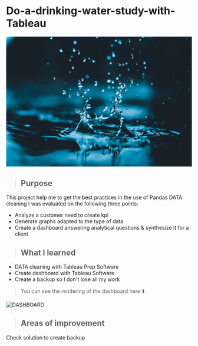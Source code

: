 # Do-a-drinking-water-study-with-Tableau
![](https://github.com/Valeeew/valeeew.github.io/blob/main/img/water_for_all.jpg)

> ## Purpose

This project help me to get the best practices in the use of Pandas DATA cleaning
I was evaluated on the following three points:
- Analyze a customer need to create kpi 
- Generate graphs adapted to the type of data
- Create a dashboard answering analytical questions & synthesize it for a client


> ## What I learned

- DATA cleaning with Tableau Prep Software
- Create dashboard with Tableau Software
- Create a backup so I don't lose all my work

> You can see the rendering of the dashboard here ⬇️

![DASHBOARD](https://public.tableau.com/app/profile/valentin5393/viz/Valentin_MONTEIRO_P8_dashboard_05_2022/Histoire1?publish=yes)

> ## Areas of improvement

Check solution to create backup
